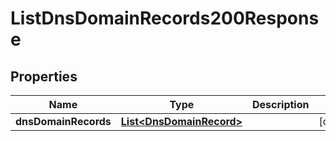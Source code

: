 

# ListDnsDomainRecords200Response


## Properties

| Name | Type | Description | Notes |
|------------ | ------------- | ------------- | -------------|
|**dnsDomainRecords** | [**List&lt;DnsDomainRecord&gt;**](DnsDomainRecord.md) |  |  [optional] |



